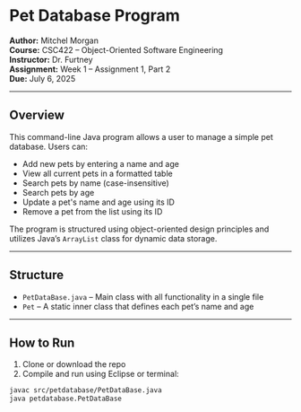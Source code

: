 # Pet Database Program
**Author:** Mitchel Morgan  
**Course:** CSC422 – Object-Oriented Software Engineering  
**Instructor:** Dr. Furtney  
**Assignment:** Week 1 – Assignment 1, Part 2  
**Due:** July 6, 2025

---

## Overview

This command-line Java program allows a user to manage a simple pet database. Users can:

- Add new pets by entering a name and age
- View all current pets in a formatted table
- Search pets by name (case-insensitive)
- Search pets by age
- Update a pet's name and age using its ID
- Remove a pet from the list using its ID

The program is structured using object-oriented design principles and utilizes Java’s `ArrayList` class for dynamic data storage.

---

## Structure

- `PetDataBase.java` – Main class with all functionality in a single file
- `Pet` – A static inner class that defines each pet’s name and age

---

## How to Run

1. Clone or download the repo
2. Compile and run using Eclipse or terminal:

```bash
javac src/petdatabase/PetDataBase.java
java petdatabase.PetDataBase
